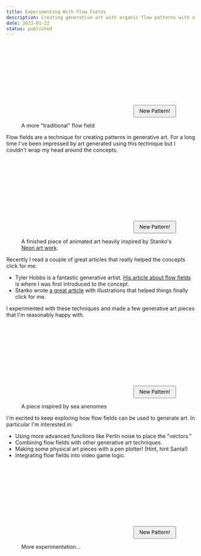 ```yaml
---
title: Experimenting With Flow Fields
description: Creating generative art with organic flow patterns with a bit of math and code.
date: 2023-01-22
status: published
---
```


<style>
  .flow-field {
    display: grid;
    position: relative;
  }

  .flow-field__canvas {
    aspect-ratio: 2;
    width: 100%;
    height: auto;
  }

  .flow-field__refresh {
    position: absolute;
    right: 1em;
    bottom: 1em;
    padding: 0.5em 1em;
    cursor: pointer;
    font-family: inherit;
  }
</style>

<script src="./scripts/animated.js" type="module"></script>
<script src="./scripts/anenome.js" type="module"></script>
<script src="./scripts/traditional.js" type="module"></script>
<script src="./scripts/ebb-and-flow.js" type="module"></script>

<div class="prose__breakout">
  <figure class="figure">
    <div class="figure__content">
      <div class="flow-field flow-field--traditional">
        <canvas class="flow-field__canvas"></canvas>
        <button class="flow-field__refresh">New Pattern!</button>
      </div>
    </div>
    <figcaption class="figure__caption">
      A more "traditional" flow field
    </figcaption>
  </figure>
</div>

Flow fields are a technique for creating patterns in generative art.
For a long time I've been impressed by art generated using this technique
but I couldn't wrap my head around the concepts.

<div class="prose__breakout">
  <figure class="figure">
    <div class="figure__content">
      <div class="flow-field flow-field--animated">
        <canvas class="flow-field__canvas"></canvas>
        <button class="flow-field__refresh">New Pattern!</button>
      </div>
    </div>
    <figcaption class="figure__caption">
      A finished piece of animated art heavily inspired by Stanko's <a href="https://muffinman.io/art/neon/">Neon art work</a>.
    </figcaption>
  </figure>
</div>

Recently I read a couple of great articles that really helped the concepts click for me:

- Tyler Hobbs is a fantastic generative artist. [His article about flow fields](https://tylerxhobbs.com/essays/2020/flow-fields) is where I was first introduced to the concept.
- Stanko wrote [a great article](https://muffinman.io/blog/neon-generative-art-piece-made-using-2d-vector-field/)
  with illustrations that helped things finally click for me.

I experimented with these techniques and made a few generative art pieces that I'm reasonably happy with.

<div class="prose__breakout">
  <figure class="figure">
    <div class="figure__content">
      <div class="flow-field flow-field--anenome">
        <canvas class="flow-field__canvas"></canvas>
        <button class="flow-field__refresh">New Pattern!</button>
      </div>
    </div>
    <figcaption class="figure__caption">
      A piece inspired by sea anenomes
    </figcaption>
  </figure>
</div>

I'm excited to keep exploring how flow fields can be used to generate art. In particular I'm interested in:

- Using more advanced functions like Perlin noise to place the "vectors."
- Combining flow fields with other generative art techniques.
- Making some physical art pieces with a pen plotter! (Hint, hint Santa!)
- Integrating flow fields into video game logic.

<div class="prose__breakout">
  <figure class="figure">
    <div class="figure__content">
      <div class="flow-field flow-field--ebb-and-flow">
        <canvas class="flow-field__canvas"></canvas>
        <button class="flow-field__refresh">New Pattern!</button>
      </div>
    </div>
    <figcaption class="figure__caption">
      More experimentation...
    </figcaption>
  </figure>
</div>
